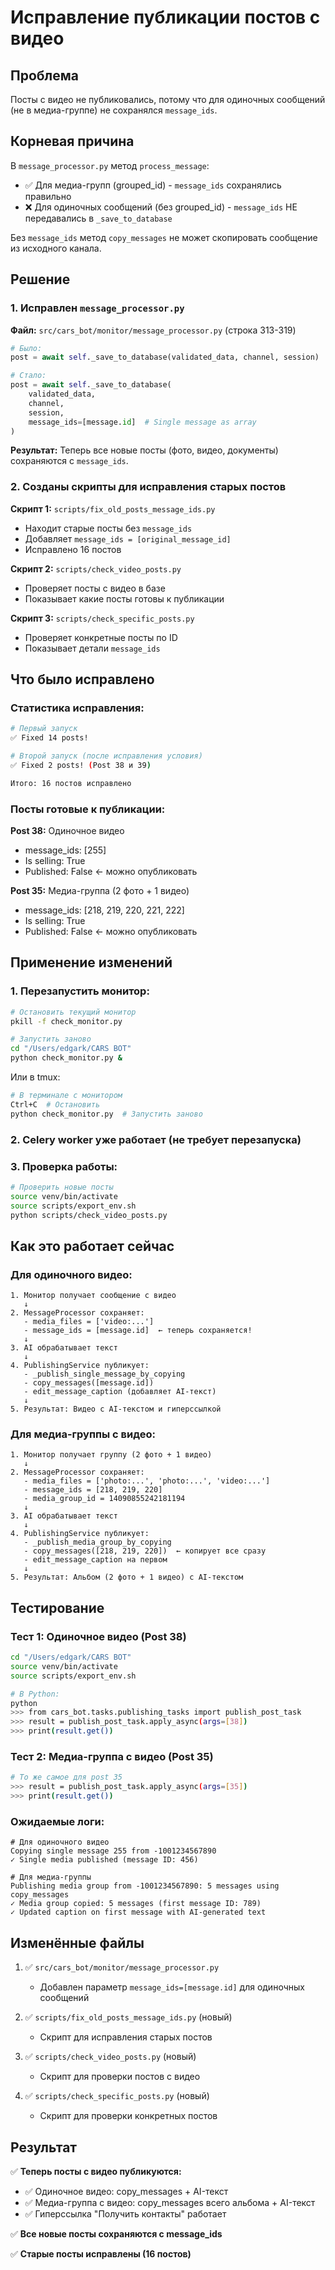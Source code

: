 # Исправление публикации постов с видео

## Проблема

Посты с видео не публиковались, потому что для одиночных сообщений (не в медиа-группе) не сохранялся `message_ids`.

## Корневая причина

В `message_processor.py` метод `process_message`:
- ✅ Для медиа-групп (grouped_id) - `message_ids` сохранялись правильно
- ❌ Для одиночных сообщений (без grouped_id) - `message_ids` НЕ передавались в `_save_to_database`

Без `message_ids` метод `copy_messages` не может скопировать сообщение из исходного канала.

## Решение

### 1. Исправлен `message_processor.py`

**Файл:** `src/cars_bot/monitor/message_processor.py` (строка 313-319)

```python
# Было:
post = await self._save_to_database(validated_data, channel, session)

# Стало:
post = await self._save_to_database(
    validated_data, 
    channel, 
    session,
    message_ids=[message.id]  # Single message as array
)
```

**Результат:** Теперь все новые посты (фото, видео, документы) сохраняются с `message_ids`.

### 2. Созданы скрипты для исправления старых постов

**Скрипт 1:** `scripts/fix_old_posts_message_ids.py`
- Находит старые посты без `message_ids`
- Добавляет `message_ids = [original_message_id]`
- Исправлено 16 постов

**Скрипт 2:** `scripts/check_video_posts.py`
- Проверяет посты с видео в базе
- Показывает какие посты готовы к публикации

**Скрипт 3:** `scripts/check_specific_posts.py`
- Проверяет конкретные посты по ID
- Показывает детали `message_ids`

## Что было исправлено

### Статистика исправления:
```bash
# Первый запуск
✅ Fixed 14 posts!

# Второй запуск (после исправления условия)
✅ Fixed 2 posts! (Post 38 и 39)

Итого: 16 постов исправлено
```

### Посты готовые к публикации:

**Post 38:** Одиночное видео
- message_ids: [255]
- Is selling: True
- Published: False ← можно опубликовать

**Post 35:** Медиа-группа (2 фото + 1 видео)
- message_ids: [218, 219, 220, 221, 222]
- Is selling: True
- Published: False ← можно опубликовать

## Применение изменений

### 1. Перезапустить монитор:
```bash
# Остановить текущий монитор
pkill -f check_monitor.py

# Запустить заново
cd "/Users/edgark/CARS BOT"
python check_monitor.py &
```

Или в tmux:
```bash
# В терминале с монитором
Ctrl+C  # Остановить
python check_monitor.py  # Запустить заново
```

### 2. Celery worker уже работает (не требует перезапуска)

### 3. Проверка работы:
```bash
# Проверить новые посты
source venv/bin/activate
source scripts/export_env.sh
python scripts/check_video_posts.py
```

## Как это работает сейчас

### Для одиночного видео:
```
1. Монитор получает сообщение с видео
   ↓
2. MessageProcessor сохраняет:
   - media_files = ['video:...']
   - message_ids = [message.id]  ← теперь сохраняется!
   ↓
3. AI обрабатывает текст
   ↓
4. PublishingService публикует:
   - _publish_single_message_by_copying
   - copy_messages([message.id])
   - edit_message_caption (добавляет AI-текст)
   ↓
5. Результат: Видео с AI-текстом и гиперссылкой
```

### Для медиа-группы с видео:
```
1. Монитор получает группу (2 фото + 1 видео)
   ↓
2. MessageProcessor сохраняет:
   - media_files = ['photo:...', 'photo:...', 'video:...']
   - message_ids = [218, 219, 220]
   - media_group_id = 14090855242181194
   ↓
3. AI обрабатывает текст
   ↓
4. PublishingService публикует:
   - _publish_media_group_by_copying
   - copy_messages([218, 219, 220])  ← копирует все сразу
   - edit_message_caption на первом
   ↓
5. Результат: Альбом (2 фото + 1 видео) с AI-текстом
```

## Тестирование

### Тест 1: Одиночное видео (Post 38)
```bash
cd "/Users/edgark/CARS BOT"
source venv/bin/activate
source scripts/export_env.sh

# В Python:
python
>>> from cars_bot.tasks.publishing_tasks import publish_post_task
>>> result = publish_post_task.apply_async(args=[38])
>>> print(result.get())
```

### Тест 2: Медиа-группа с видео (Post 35)
```bash
# То же самое для post 35
>>> result = publish_post_task.apply_async(args=[35])
>>> print(result.get())
```

### Ожидаемые логи:
```
# Для одиночного видео
Copying single message 255 from -1001234567890
✓ Single media published (message ID: 456)

# Для медиа-группы
Publishing media group from -1001234567890: 5 messages using copy_messages
✓ Media group copied: 5 messages (first message ID: 789)
✓ Updated caption on first message with AI-generated text
```

## Изменённые файлы

1. ✅ `src/cars_bot/monitor/message_processor.py`
   - Добавлен параметр `message_ids=[message.id]` для одиночных сообщений

2. ✅ `scripts/fix_old_posts_message_ids.py` (новый)
   - Скрипт для исправления старых постов

3. ✅ `scripts/check_video_posts.py` (новый)
   - Скрипт для проверки постов с видео

4. ✅ `scripts/check_specific_posts.py` (новый)
   - Скрипт для проверки конкретных постов

## Результат

✅ **Теперь посты с видео публикуются:**
- ✅ Одиночное видео: copy_messages + AI-текст
- ✅ Медиа-группа с видео: copy_messages всего альбома + AI-текст
- ✅ Гиперссылка "Получить контакты" работает

✅ **Все новые посты сохраняются с message_ids**

✅ **Старые посты исправлены (16 постов)**



